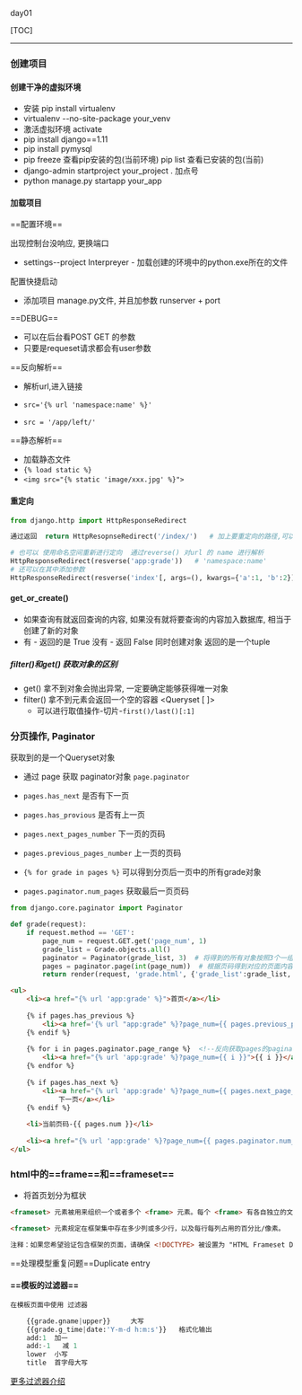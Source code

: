 

day01

[TOC]

---

### 创建项目

#### 创建干净的虚拟环境

- 安装  pip install virtualenv
- virtualenv --no-site-package your_venv
- 激活虚拟环境  activate
- pip install django==1.11
- pip install pymysql
- pip freeze 查看pip安装的包(当前环境)   pip list  查看已安装的包(当前)
- django-admin startproject your_project .  加点号
- python manage.py startapp your_app




#### 加载项目

==配置环境==

出现控制台没响应, 更换端口

- settings--project Interpreyer - 加载创建的环境中的python.exe所在的文件





配置快捷启动

- 添加项目 manage.py文件, 并且加参数 runserver + port



==DEBUG==

- 可以在后台看POST GET 的参数
- 只要是requeset请求都会有user参数



==反向解析==

- 解析url,进入链接

- `src='{% url 'namespace:name' %}'`
- `src = '/app/left/'`

==静态解析==

- 加载静态文件
- `{% load static %}`
- `<img src="{% static 'image/xxx.jpg' %}">`

#### 重定向

```python
from django.http import HttpResponseRedirect

通过返回  return HttpResopnseRedirect('/index/')   # 加上要重定向的路径,可以实现重定向

# 也可以 使用命名空间重新进行定向  通过reverse() 对url 的 name 进行解析 
HttpResponseRedirect(resverse('app:grade'))   # 'namespace:name'
# 还可以在其中添加参数
HttpResponseRedirect(resverse('index'[, args=(), kwargs={'a':1, 'b':2}]))
```

#### get_or_create()

- 如果查询有就返回查询的内容, 如果没有就将要查询的内容加入数据库, 相当于创建了新的对象
- 有 - 返回的是 True  没有 - 返回 False 同时创建对象    返回的是一个tuple



##### filter()和get() 获取对象的区别

- get()  拿不到对象会抛出异常, 一定要确定能够获得唯一对象
- filter()  拿不到元素会返回一个空的容器  \<Queryset [ ]>
  - 可以进行取值操作-切片-`first()/last()[:1]`



### 分页操作,  Paginator

获取到的是一个Queryset对象

- 通过 page 获取 paginator对象   `page.paginator`

- `pages.has_next`  是否有下一页
- `pages.has_provious`  是否有上一页
- `pages.next_pages_number` 下一页的页码
- `pages.previous_pages_number` 上一页的页码

- `{% for grade in pages %}`   可以得到分页后一页中的所有grade对象
- `pages.paginator.num_pages`   获取最后一页页码

```python
from django.core.paginator import Paginator

def grade(request):
    if request.method == 'GET':
        page_num = request.GET.get('page_num', 1)
        grade_list = Grade.objects.all()
        paginator = Paginator(grade_list, 3)  # 将得到的所有对象按照3个一组分页
        pages = paginator.page(int(page_num))  # 根据页码得到对应的页面内容
        return render(request, 'grade.html', {'grade_list':grade_list, 'pages':pages})
```



```html
<ul>
    <li><a href="{% url 'app:grade' %}">首页</a></li>
    
    {% if pages.has_previous %}
    	<li><a href='{% url "app:grade" %}?page_num={{ pages.previous_page_number }}'> 上一页</a></li>
    {% endif %}
    
    {% for i in pages.paginator.page_range %}  <!--反向获取pages的paginator对象,对其进行操作-->
    	<li><a href="{% url 'app:grade' %}?page_num={{ i }}">{{ i }}</a></li>
    {% endfor %}
    
    {% if pages.has_next %}
    	<li><a href="{% url 'app:grade' %}?page_num={{ pages.next_page_num }}">
            下一页</a></li>
    {% endif %}
    
    <li>当前页码-{{ pages.num }}</li>
    
    <li><a href="{% url 'app:grade' %}?page_num={{ pages.paginator.num_pages }}">尾页</a></li>
</ul>	
```



### html中的==frame==和==frameset==

- 将首页划分为框状

```html
<frameset> 元素被用来组织一个或者多个 <frame> 元素。每个 <frame> 有各自独立的文档。

<frameset> 元素规定在框架集中存在多少列或多少行，以及每行每列占用的百分比/像素。

注释：如果您希望验证包含框架的页面，请确保 <!DOCTYPE> 被设置为 "HTML Frameset DTD" 或者 "XHTML Frameset DTD" 。
```



==处理模型重复问题==Duplicate entry



#### ==模板的过滤器==

```python
在模板页面中使用 过滤器

    {{grade.gname|upper}}     大写
    {{grade.g_time|date:'Y-m-d h:m:s'}}   格式化输出
    add:1  加一
    add:-1   减 1
    lower  小写
    title  首字母大写
```

[更多过滤器介绍]((https://www.cnblogs.com/cpc-dingyi/p/5897101.html))